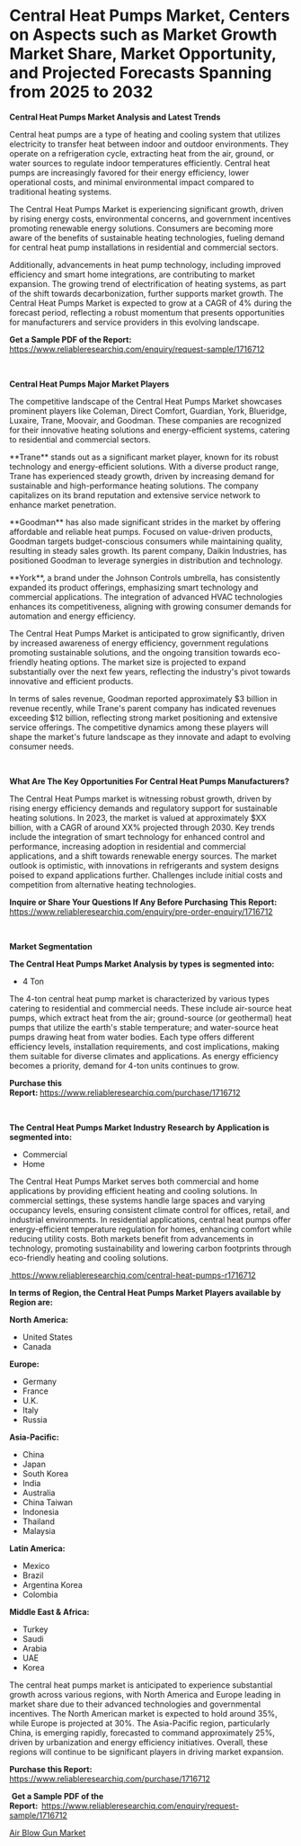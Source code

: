 <p><h1>Central Heat Pumps Market, Centers on Aspects such as Market Growth Market Share, Market Opportunity, and Projected Forecasts Spanning from 2025 to 2032</h1></p><p><strong>Central Heat Pumps Market Analysis and Latest Trends</strong></p>
<p><p>Central heat pumps are a type of heating and cooling system that utilizes electricity to transfer heat between indoor and outdoor environments. They operate on a refrigeration cycle, extracting heat from the air, ground, or water sources to regulate indoor temperatures efficiently. Central heat pumps are increasingly favored for their energy efficiency, lower operational costs, and minimal environmental impact compared to traditional heating systems.</p><p>The Central Heat Pumps Market is experiencing significant growth, driven by rising energy costs, environmental concerns, and government incentives promoting renewable energy solutions. Consumers are becoming more aware of the benefits of sustainable heating technologies, fueling demand for central heat pump installations in residential and commercial sectors.</p><p>Additionally, advancements in heat pump technology, including improved efficiency and smart home integrations, are contributing to market expansion. The growing trend of electrification of heating systems, as part of the shift towards decarbonization, further supports market growth. The Central Heat Pumps Market is expected to grow at a CAGR of 4% during the forecast period, reflecting a robust momentum that presents opportunities for manufacturers and service providers in this evolving landscape.</p></p>
<p><strong>Get a Sample PDF of the Report:&nbsp;</strong> <a href="https://www.reliableresearchiq.com/enquiry/request-sample/1716712?utm_campaign=3282&utm_medium=2&utm_source=Github&utm_content=ia&utm_term=25032025&utm_id=central-heat-pumps">https://www.reliableresearchiq.com/enquiry/request-sample/1716712</a></p>
<p>&nbsp;</p>
<p><strong>Central Heat Pumps Major Market Players</strong></p>
<p><p>The competitive landscape of the Central Heat Pumps Market showcases prominent players like Coleman, Direct Comfort, Guardian, York, Blueridge, Luxaire, Trane, Moovair, and Goodman. These companies are recognized for their innovative heating solutions and energy-efficient systems, catering to residential and commercial sectors.</p><p>**Trane** stands out as a significant market player, known for its robust technology and energy-efficient solutions. With a diverse product range, Trane has experienced steady growth, driven by increasing demand for sustainable and high-performance heating solutions. The company capitalizes on its brand reputation and extensive service network to enhance market penetration.</p><p>**Goodman** has also made significant strides in the market by offering affordable and reliable heat pumps. Focused on value-driven products, Goodman targets budget-conscious consumers while maintaining quality, resulting in steady sales growth. Its parent company, Daikin Industries, has positioned Goodman to leverage synergies in distribution and technology.</p><p>**York**, a brand under the Johnson Controls umbrella, has consistently expanded its product offerings, emphasizing smart technology and commercial applications. The integration of advanced HVAC technologies enhances its competitiveness, aligning with growing consumer demands for automation and energy efficiency.</p><p>The Central Heat Pumps Market is anticipated to grow significantly, driven by increased awareness of energy efficiency, government regulations promoting sustainable solutions, and the ongoing transition towards eco-friendly heating options. The market size is projected to expand substantially over the next few years, reflecting the industry's pivot towards innovative and efficient products.</p><p>In terms of sales revenue, Goodman reported approximately $3 billion in revenue recently, while Trane's parent company has indicated revenues exceeding $12 billion, reflecting strong market positioning and extensive service offerings. The competitive dynamics among these players will shape the market's future landscape as they innovate and adapt to evolving consumer needs.</p></p>
<p>&nbsp;</p>
<p><strong>What Are The Key Opportunities For Central Heat Pumps Manufacturers?</strong></p>
<p><p>The Central Heat Pumps market is witnessing robust growth, driven by rising energy efficiency demands and regulatory support for sustainable heating solutions. In 2023, the market is valued at approximately $XX billion, with a CAGR of around XX% projected through 2030. Key trends include the integration of smart technology for enhanced control and performance, increasing adoption in residential and commercial applications, and a shift towards renewable energy sources. The market outlook is optimistic, with innovations in refrigerants and system designs poised to expand applications further. Challenges include initial costs and competition from alternative heating technologies.</p></p>
<p><strong>Inquire or Share Your Questions If Any Before Purchasing This Report:</strong> <a href="https://www.reliableresearchiq.com/enquiry/pre-order-enquiry/1716712?utm_campaign=3282&utm_medium=2&utm_source=Github&utm_content=ia&utm_term=25032025&utm_id=central-heat-pumps">https://www.reliableresearchiq.com/enquiry/pre-order-enquiry/1716712</a></p>
<p>&nbsp;</p>
<p><strong>Market Segmentation</strong></p>
<p><strong>The Central Heat Pumps Market Analysis by types is segmented into:</strong></p>
<p><ul><li>4 Ton</li></ul></p>
<p><p>The 4-ton central heat pump market is characterized by various types catering to residential and commercial needs. These include air-source heat pumps, which extract heat from the air; ground-source (or geothermal) heat pumps that utilize the earth's stable temperature; and water-source heat pumps drawing heat from water bodies. Each type offers different efficiency levels, installation requirements, and cost implications, making them suitable for diverse climates and applications. As energy efficiency becomes a priority, demand for 4-ton units continues to grow.</p></p>
<p><strong>Purchase this Report:&nbsp;</strong><a href="https://www.reliableresearchiq.com/purchase/1716712?utm_campaign=3282&utm_medium=2&utm_source=Github&utm_content=ia&utm_term=25032025&utm_id=central-heat-pumps">https://www.reliableresearchiq.com/purchase/1716712</a></p>
<p>&nbsp;</p>
<p><strong>The Central Heat Pumps Market Industry Research by Application is segmented into:</strong></p>
<p><ul><li>Commercial</li><li>Home</li></ul></p>
<p><p>The Central Heat Pumps Market serves both commercial and home applications by providing efficient heating and cooling solutions. In commercial settings, these systems handle large spaces and varying occupancy levels, ensuring consistent climate control for offices, retail, and industrial environments. In residential applications, central heat pumps offer energy-efficient temperature regulation for homes, enhancing comfort while reducing utility costs. Both markets benefit from advancements in technology, promoting sustainability and lowering carbon footprints through eco-friendly heating and cooling solutions.</p></p>
<p><a href="https://www.reliableresearchiq.com/central-heat-pumps-r1716712?utm_campaign=3282&utm_medium=2&utm_source=Github&utm_content=ia&utm_term=25032025&utm_id=central-heat-pumps">&nbsp;https://www.reliableresearchiq.com/central-heat-pumps-r1716712</a></p>
<p><strong>In terms of Region, the Central Heat Pumps Market Players available by Region are:</strong></p>
<p>
    <p> <strong> North America: </strong>
        <ul>
            <li>United States</li>
            <li>Canada</li>
        </ul>
        </p> 
    <p> <strong> Europe: </strong>
        <ul>
            <li>Germany</li>
            <li>France</li>
            <li>U.K.</li>
            <li>Italy</li>
            <li>Russia</li>
        </ul>
        </p> 
    <p> <strong> Asia-Pacific: </strong>
        <ul>
            <li>China</li>
            <li>Japan</li>
            <li>South Korea</li>
            <li>India</li>
            <li>Australia</li>
            <li>China Taiwan</li>
            <li>Indonesia</li>
            <li>Thailand</li>
            <li>Malaysia</li>
        </ul>
        </p> 
    <p> <strong> Latin America: </strong>
        <ul>
            <li>Mexico</li>
            <li>Brazil</li>
            <li>Argentina Korea</li>
            <li>Colombia</li>
        </ul>
        </p> 
    <p> <strong> Middle East & Africa: </strong>
        <ul>
            <li>Turkey</li>
            <li>Saudi</li>
            <li>Arabia</li>
            <li>UAE</li>
            <li>Korea</li>
        </ul>
    </p>
    </p>
<p><p>The central heat pumps market is anticipated to experience substantial growth across various regions, with North America and Europe leading in market share due to their advanced technologies and governmental incentives. The North American market is expected to hold around 35%, while Europe is projected at 30%. The Asia-Pacific region, particularly China, is emerging rapidly, forecasted to command approximately 25%, driven by urbanization and energy efficiency initiatives. Overall, these regions will continue to be significant players in driving market expansion.</p></p>
<p><strong>Purchase this Report: </strong><a href="https://www.reliableresearchiq.com/purchase/1716712?utm_campaign=3282&utm_medium=2&utm_source=Github&utm_content=ia&utm_term=25032025&utm_id=central-heat-pumps">https://www.reliableresearchiq.com/purchase/1716712</a></p>
<p>&nbsp;<strong>Get a Sample PDF of the Report:&nbsp;&nbsp;</strong><a href="https://www.reliableresearchiq.com/enquiry/request-sample/1716712?utm_campaign=3282&utm_medium=2&utm_source=Github&utm_content=ia&utm_term=25032025&utm_id=central-heat-pumps">https://www.reliableresearchiq.com/enquiry/request-sample/1716712</a></p>
<p><strong></strong></p>
<p><p><a href="https://github.com/denbelnmer50/Market-Research-Report-List-1/blob/main/air-blow-gun-market.md?utm_campaign=3282&utm_medium=2&utm_source=Github&utm_content=ia&utm_term=25032025&utm_id=central-heat-pumps">Air Blow Gun Market</a></p></p>